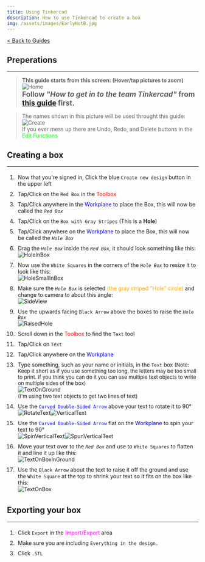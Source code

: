 ```yaml
---
title: Using Tinkercad
description: How to use Tinkercad to create a box
img: /assets/images/EarlyHotB.jpg
---
```

<style>
	li { padding: 5px; }
</style>
<a href="." class="guideBack">< Back to Guides</a>

## Preperations
---
> **This guide starts from this screen: <span style="font-size:10pt">(Hover/tap pictures to zoom)</span>**
> <br/><img src="images/guides/tinkercad/Home.png" alt="Home" class="growPic"><br/>
> <span style="font-size: 14pt; font-style:normal;"> **Follow *"How to get in to the team Tinkercad"* from [this guide](?guides/tinkercad) first.**</span>

> The names shown in this picture will be used throught this guide:
> <br/><img src="images/guides/tinkercad/Create.png" alt="Create" class="growPic"><br/>
> If you ever mess up there are Undo, Redo, and Delete buttons in the <span style="color:lime">Edit Functions</span>

## Creating a box
---
1. Now that you're signed in, Click the blue `Create new design` button in the upper left
2. Tap/Click on the `Red Box` in the <span style="color:red">Toolbox</span>
3. Tap/Click anywhere in the <span style="color:blue">Workplane</span> to place the Box, this will now be called the *`Red Box`*
4. Tap/Click on the `Box with Gray Stripes` (This is a **Hole**)
5. Tap/Click anywhere on the <span style="color:blue">Workplane</span> to place the Box, this will now be called the *`Hole Box`*
6. Drag the *`Hole Box`* inside the *`Red Box`*, it should look something like this:
<br/><img src="images/guides/tinkercad/HoleInBox.png" alt="HoleInBox" class="growPicSmall">
7. Now use the `White Squares` in the corners of the *`Hole Box`* to resize it to look like this:
<br/><img src="images/guides/tinkercad/HoleSmallInBox.png" alt="HoleSmallInBox" class="growPicSmall">
8. Make sure the *`Hole Box`* is selected <span style="color:orange">(the gray striped "Hole" circle)</span> and change to camera to about this angle:
<br/><img src="images/guides/tinkercad/SideView.png" alt="SideView" class="growPicSmall">
9. Use the upwards facing `Black Arrow` above the boxes to raise the *`Hole Box`*
<br/><img src="images/guides/tinkercad/RaisedHole.png" alt="RaisedHole" class="growPicSmall">
10. Scroll down in the <span style="color:red">Toolbox</span> to find the `Text` tool
11. Tap/Click on `Text`
12. Tap/Click anywhere on the <span style="color:blue">Workplane</span>
13. Type something, such as your name or initials, in the `Text` box <span style="font-size: 10pt">(Note: Keep it short as if you use something too long, the letters may be too small to print. If you think you can do it you can use multiple text objects to write on multiple sides of the box)</span>
<br/><img src="images/guides/tinkercad/TextOnGround.png" alt="TextOnGround" class="growPicSmall"><br/>
<span style="font-size: 10pt">(I'm using two text objects to get two lines of text)</span>
14. Use the <span style="color:blue">`Curved Double-Sided Arrow`</span> above your text to rotate it to 90°
<br/><img src="images/guides/tinkercad/RotateText.png" alt="RotateText" class="growPicSmall"><img src="images/guides/tinkercad/VerticalText.png" alt="VerticalText" class="growPicSmall">
15. Use the <span style="color:blue">`Curved Double-Sided Arrow`</span> flat on the <span style="color:blue">Workplane</span> to spin your text to 90°
<br/><img src="images/guides/tinkercad/SpinVerticalText.png" alt="SpinVerticalText" class="growPicSmall"><img src="images/guides/tinkercad/SpunVerticalText.png" alt="SpunVerticalText" class="growPicSmall">
16. Move your text over to the *`Red Box`* and use to `White Squares` to flatten it and line it up like this:
<br/><img src="images/guides/tinkercad/TextOnBoxInGround.png" alt="TextOnBoxInGround" class="growPicSmall">
17. Use the `Black Arrow` about the text to raise it off the ground and use the `White Square` at the top to shrink your text so it fits on the box like this:
<br/><img src="images/guides/tinkercad/TextOnBox.png" alt="TextOnBox" class="growPicSmall">

## Exporting your box
---
1. Click `Export` in the <span style="color: magenta">Import/Export</span> area
2. Make sure you are including `Everything in the design.`
3. Click `.STL`
